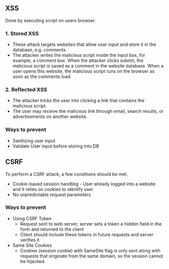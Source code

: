 ## XSS
Done by executing script on users browser.

### 1. Stored XSS
  - These attack targets websites that allow user input and store it in the database, e.g. comments.
  - The attacker writes the malicious script inside the input box, for example, a comment box. When the attacker clicks submit, the malicious script is saved as a comment in the website database. When a user opens this website, the malicious script runs on the browser as soon as the comments load.
    
### 2. Reflected XSS
  - The attacker tricks the user into clicking a link that contains the malicious script.
  - The user may receive the malicious link through email, search results, or advertisements on another website.

### Ways to prevent
- Sanitizing user input
- Validate User input before storing into DB


## CSRF

To perform a CSRF attack, a few conditions should be met.
- Cookie-based session handling  - User already logged into a website and it relies on cookies to identify user
- No unpredictable request parameters

### Ways to prevent

- Using CSRF Token
  - Request sent to web server, server sets a token a hidden field in the form and returned to the client
  - Client should include these tokens in future requests and server verifies it
- Same Site Cookies
  - Cookies (session cookie) with SameSite flag is only sent along with requests that originate from the same domain, so the session cannot be hijacked. 
